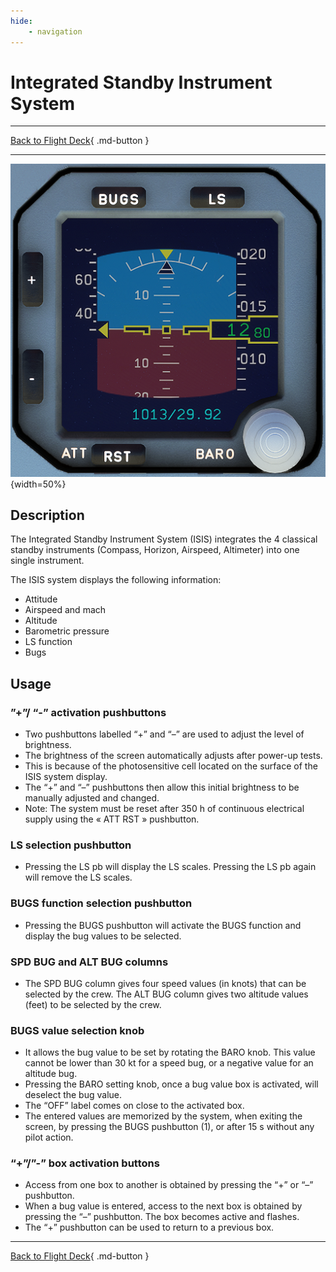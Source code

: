 ```yaml
---
hide:
    - navigation
---
```


# Integrated Standby Instrument System

---

[Back to Flight Deck](../index.md){ .md-button }

---

![Integrated Standby Instrument System](../../../assets/a32nx-briefing/overhead-panel/ISIS.png "Integrated Standby Instrument System"){width=50%}

## Description

The Integrated Standby Instrument System (ISIS) integrates the 4 classical standby instruments (Compass, Horizon, Airspeed, Altimeter) into one single instrument.

The ISIS system displays the following information:

- Attitude
- Airspeed and mach
- Altitude
- Barometric pressure
- LS function
- Bugs

## Usage

### ”+”/ “-” activation pushbuttons

- Two pushbuttons labelled “+” and “–” are used to adjust the level of brightness.
- The brightness of the screen automatically adjusts after power-up tests.
- This is because of the photosensitive cell located on the surface of the ISIS system display.
- The “+” and “–” pushbuttons then allow this initial brightness to be manually adjusted and changed.
- Note: The system must be reset after 350 h of continuous electrical supply using the « ATT RST » pushbutton.

### LS selection pushbutton

- Pressing the LS pb will display the LS scales. Pressing the LS pb again will remove the LS scales.

### BUGS function selection pushbutton

- Pressing the BUGS pushbutton will activate the BUGS function and display the bug values to be selected.

### SPD BUG and ALT BUG columns

- The SPD BUG column gives four speed values (in knots) that can be selected by the crew. The ALT BUG column gives two altitude values (feet) to be selected by the crew.

### BUGS value selection knob

- It allows the bug value to be set by rotating the BARO knob. This value cannot be lower than 30 kt for a speed bug, or a negative value for an altitude bug.
- Pressing the BARO setting knob, once a bug value box is activated, will deselect the bug value.
- The “OFF” label comes on close to the activated box.
- The entered values are memorized by the system, when exiting the screen, by pressing the BUGS pushbutton (1), or after 15 s without any pilot action.

### “+”/”-” box activation buttons

- Access from one box to another is obtained by pressing the “+” or “–” pushbutton.
- When a bug value is entered, access to the next box is obtained by pressing the “–” pushbutton. The box becomes active and flashes.
- The “+” pushbutton can be used to return to a previous box.




---

[Back to Flight Deck](../index.md){ .md-button }

